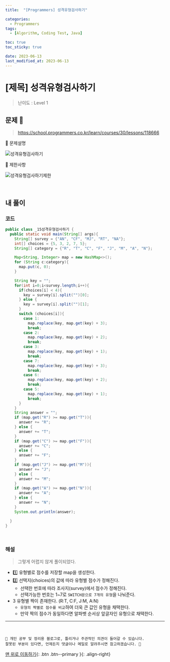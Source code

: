 ```yaml
---
title:  "[Programmers] 성격유형검사하기" 

categories:
  - Programmers
tags:
  - [Algorithm, Coding Test, Java]

toc: true
toc_sticky: true

date: 2023-06-13
last_modified_at: 2023-06-13
---
```


# [제목] 성격유형검사하기

> 난이도 : Level 1

## 문제 🎯

> <https://school.programmers.co.kr/learn/courses/30/lessons/118666>

📢 문제설명

![성격유형검사하기](https://github.com/hwet-j/hwet-j.github.io/assets/81364742/eca991f7-0d7a-420b-8c4c-7645c00de987)

📢 제한사항

![성격유형검사하기제한](https://github.com/hwet-j/hwet-j.github.io/assets/81364742/4d25e381-e8e7-44c3-a9b6-131a8e6cda7b)



<br>

## 내 풀이

### 코드

```java
public class _15성격유형검사하기 {
  public static void main(String[] args){
    String[] survey = {"AN", "CF", "MJ", "RT", "NA"};
    int[] choices = {5, 3, 2, 7, 5};
    String[] category = {"R", "T", "C", "F", "J", "M", "A", "N"};

    Map<String, Integer> map = new HashMap<>();
    for (String c:category){
      map.put(c, 0);
    }

    String key = "";
    for(int i=0;i<survey.length;i++){
      if(choices[i] < 4){
        key = survey[i].split("")[0];
      } else {
        key = survey[i].split("")[1];
      }
      switch (choices[i]){
        case 1:
          map.replace(key, map.get(key) + 3);
          break;
        case 2:
          map.replace(key, map.get(key) + 2);
          break;
        case 3:
          map.replace(key, map.get(key) + 1);
          break;
        case 7:
          map.replace(key, map.get(key) + 3);
          break;
        case 6:
          map.replace(key, map.get(key) + 2);
          break;
        case 5:
          map.replace(key, map.get(key) + 1);
          break;
      }
    }
    String answer = "";
    if (map.get("R") >= map.get("T")){
      answer += "R";
    } else {
      answer += "T";
    }
    if (map.get("C") >= map.get("F")){
      answer += "C";
    } else {
      answer += "F";
    }
    if (map.get("J") >= map.get("M")){
      answer += "J";
    } else {
      answer += "M";
    }
    if (map.get("A") >= map.get("N")){
      answer += "A";
    } else {
      answer += "N";
    }
    System.out.println(answer);

  }
}
```

<br>

### 해설 

> 그렇게 어렵지 않게 풀이되었다.

- 1️⃣ 유형별로 점수를 저장할 map을 생성한다.
- 2️⃣ 선택지(choices)의 값에 따라 유형별 점수가 정해진다.
  - 선택한 번호에 따라 조사지(survey)에서 점수가 정해진다. 
  - 선택가능한 번호는 1~7로 `SWITCH문으로 7개의 유형`을 나눠준다.
- ️3️ 유형별 짝이 존재한다. (R:T, C:F, J:M, A:N)
  - `유형의 짝별로 점수를 비교`하여 더욱 큰 값인 유형을 채택한다.
  - 만약 짝의 점수가 동일하다면 알파벳 순서상 앞글자인 유형으로 채택한다.



***
<br> 

    📢 개인 공부 및 정리용 블로그로, 틀리거나 주관적인 의견이 들어갈 수 있습니다.
    잘못된 부분이 있다면, 언제든지 댓글이나 메일로 알려주시면 참고하겠습니다. 🔔

[맨 위로 이동하기](#){: .btn .btn--primary }{: .align-right}


